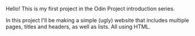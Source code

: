 Hello! This is my first project in the Odin Project introduction series.

In this project I'll be making a simple (ugly) website that includes multiple pages, titles and headers, as well as lists. All using HTML.